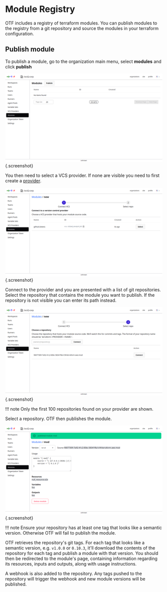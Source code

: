 # Module Registry

OTF includes a registry of terraform modules. You can publish modules to the registry from a git repository and source the modules in your terraform configuration.

## Publish module

To publish a module, go to the organization main menu, select **modules** and click **publish**

![modules list](images/modules_list.png){.screenshot}

You then need to select a VCS provider. If none are visible you need to first create a [provider](vcs_providers.md).

![new module select vcs provider](images/modules_select_provider.png){.screenshot}

Connect to the provider and you are presented with a list of git repositories. Select the repository that contains the module you want to publish. If the repository is not visible you can enter its path instead.

![new module select repo](images/modules_select_repo.png){.screenshot}

!!! note
    Only the first 100 repositories found on your provider are shown.

Select a repository. OTF then publishes the module.

![newly created module page](images/newly_created_module_page.png){.screenshot}

!!! note
    Ensure your repository has at least one tag that looks like a semantic version. Otherwise OTF will fail to publish the module.

OTF retrieves the repository's git tags. For each tag that looks like a semantic version, e.g. `v1.0.0` or `0.10.3`, it'll download the contents of the repository for each tag and publish a module with that version. You should then be redirected to the module's page, containing information regarding its resources, inputs and outputs, along with usage instructions.

A webhook is also added to the repository. Any tags pushed to the repository will trigger the webhook and new module versions will be published.
